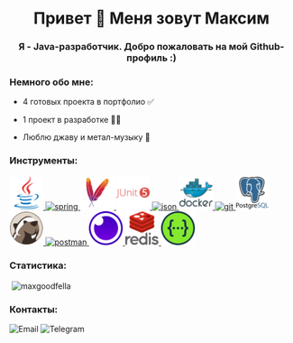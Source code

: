 <h1 align="center">Привет 👋 Меня зовут Максим</h1>
<h3 align="center">Я - Java-разработчик. Добро пожаловать на мой Github-профиль :)</h3>

<h3 align="left"> Немного обо мне:</h3>

- 4 готовых проекта в портфолио ✅

- 1 проект в разработке 🧑‍💻

- Люблю джаву и метал-музыку 🤘




<h3 align="left"> Инструменты:</h3>
<p align="left"> <a href="https://www.java.com" target="_blank" rel="noreferrer"> <img src="https://raw.githubusercontent.com/devicons/devicon/master/icons/java/java-original.svg" alt="java" width="60" height="60"/> <a href="https://spring.io/" target="_blank" rel="noreferrer"> <img src="https://www.vectorlogo.zone/logos/springio/springio-icon.svg" alt="spring" width="60" height="60"/> </a> </a> <a href="https://maven.apache.org/" target="_blank" rel="noreferrer"> <img src="https://github.com/devicons/devicon/blob/master/icons/maven/maven-original.svg" alt="maven" width="60" height="60"/> </a> <a href="https://junit.org/junit5/" target="_blank" rel="noreferrer"> <img src="https://github.com/devicons/devicon/blob/master/icons/junit/junit-plain-wordmark.svg" alt="junit" width="60" height="60"/> </a> <a href="https://www.json.org/json-en.html" target="_blank" rel="noreferrer"> <img src="https://www.vectorlogo.zone/logos/json/json-icon.svg" alt="json" width="60" height="60"/> </a> <a href="https://www.docker.com/" target="_blank" rel="noreferrer"> <img src="https://raw.githubusercontent.com/devicons/devicon/master/icons/docker/docker-original-wordmark.svg" alt="docker" width="60" height="60"/> </a> <a href="https://git-scm.com/" target="_blank" rel="noreferrer"> <img src="https://www.vectorlogo.zone/logos/git-scm/git-scm-icon.svg" alt="git" width="60" height="60"/> </a> <a href="https://www.postgresql.org" target="_blank" rel="noreferrer"> <img src="https://raw.githubusercontent.com/devicons/devicon/master/icons/postgresql/postgresql-original-wordmark.svg" alt="postgresql" width="60" height="60"/> </a> <a href="https://dbeaver.io/" target="_blank" rel="noreferrer"> <img src="https://github.com/devicons/devicon/blob/master/icons/dbeaver/dbeaver-original.svg" alt="dbeaver" width="60" height="60"/> </a> <a href="https://postman.com" target="_blank" rel="noreferrer"> <img src="https://www.vectorlogo.zone/logos/getpostman/getpostman-icon.svg" alt="postman" width="60" height="60"/> </a> <a href="https://insomnia.rest/" target="_blank" rel="noreferrer"> <img src="https://github.com/devicons/devicon/blob/master/icons/insomnia/insomnia-original.svg" alt="insomnia" width="60" height="60"/> </a> <a href="https://redis.io" target="_blank" rel="noreferrer"> <img src="https://raw.githubusercontent.com/devicons/devicon/master/icons/redis/redis-original-wordmark.svg" alt="redis" width="60" height="60"/> </a> <a href="https://swagger.io/" target="_blank" rel="noreferrer"> <img src="https://github.com/devicons/devicon/blob/master/icons/swagger/swagger-original.svg" alt="swagger" width="60" height="60"/> </a> </p> 



<h3 align="left"> Статистика:</h3>
<p>&nbsp;<img align="center" src="https://github-readme-stats.vercel.app/api?username=maxgoodfella&show_icons=true&locale=en" alt="maxgoodfella" /></p>


<h3 align="left">Контакты:</h3>
<p align="left">
  <a href="mailto:max.gus.17@gmail.com" style="text-decoration: none;">
    <img src="https://img.shields.io/badge/Email-D14836?style=for-the-badge&logo=gmail&logoColor=white" alt="Email"/>
  </a>
  <a href="https://t.me/Maxi_Ban" style="text-decoration: none;">
    <img src="https://img.shields.io/badge/Telegram-2CA5E0?style=for-the-badge&logo=telegram&logoColor=white" alt="Telegram"/>
  </a>
</p>
